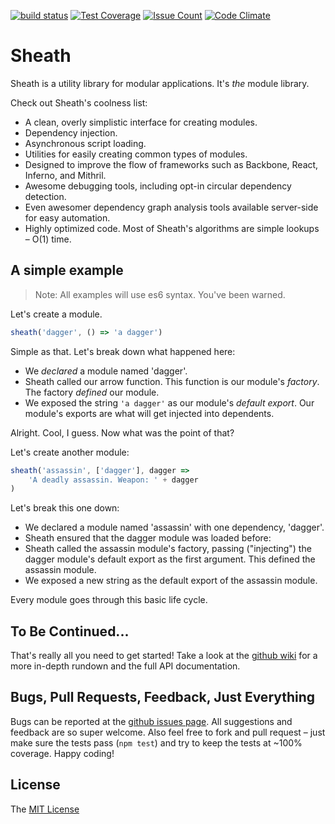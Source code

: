 [![build status](https://travis-ci.org/bowheart/sheath-core.svg?branch=master)](https://travis-ci.org/bowheart/sheath-core)
[![Test Coverage](https://codeclimate.com/github/bowheart/sheath-core/badges/coverage.svg)](https://codeclimate.com/github/bowheart/sheath-core/coverage)
[![Issue Count](https://img.shields.io/codeclimate/issues/github/bowheart/sheath-core.svg)](https://codeclimate.com/github/bowheart/sheath-core/issues)
[![Code Climate](https://codeclimate.com/github/bowheart/sheath-core/badges/gpa.svg)](https://codeclimate.com/github/bowheart/sheath-core)

# Sheath

Sheath is a utility library for modular applications. It's *the* module library.

Check out Sheath's coolness list:

- A clean, overly simplistic interface for creating modules.
- Dependency injection.
- Asynchronous script loading.
- Utilities for easily creating common types of modules.
- Designed to improve the flow of frameworks such as Backbone, React, Inferno, and Mithril.
- Awesome debugging tools, including opt-in circular dependency detection.
- Even awesomer dependency graph analysis tools available server-side for easy automation.
- Highly optimized code. Most of Sheath's algorithms are simple lookups &ndash; O(1) time.

## A simple example

> Note: All examples will use es6 syntax. You've been warned.

Let's create a module.

```javascript
sheath('dagger', () => 'a dagger')
```

Simple as that. Let's break down what happened here:

- We *declared* a module named 'dagger'.
- Sheath called our arrow function. This function is our module's *factory*. The factory *defined* our module.
- We exposed the string `'a dagger'` as our module's *default export*. Our module's exports are what will get injected into dependents.

Alright. Cool, I guess. Now what was the point of that?

Let's create another module:

```javascript
sheath('assassin', ['dagger'], dagger =>
    'A deadly assassin. Weapon: ' + dagger
)
```

Let's break this one down:

- We declared a module named 'assassin' with one dependency, 'dagger'.
- Sheath ensured that the dagger module was loaded before:
- Sheath called the assassin module's factory, passing ("injecting") the dagger module's default export as the first argument. This defined the assassin module.
- We exposed a new string as the default export of the assassin module.

Every module goes through this basic life cycle.

## To Be Continued...

That's really all you need to get started! Take a look at the [github wiki](https://github.com/bowheart/sheath-core/wiki) for a more in-depth rundown and the full API documentation.

## Bugs, Pull Requests, Feedback, Just Everything

Bugs can be reported at the [github issues page](https://github.com/bowheart/sheath-core/issues). All suggestions and feedback are so super welcome. Also feel free to fork and pull request &ndash; just make sure the tests pass (`npm test`) and try to keep the tests at ~100% coverage. Happy coding!

## License

The [MIT License](LICENSE)
